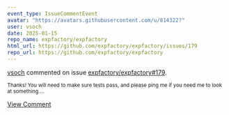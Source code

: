 ```yaml
---
event_type: IssueCommentEvent
avatar: "https://avatars.githubusercontent.com/u/814322?"
user: vsoch
date: 2025-01-15
repo_name: expfactory/expfactory
html_url: https://github.com/expfactory/expfactory/issues/179
repo_url: https://github.com/expfactory/expfactory
---
```


<a href='https://github.com/vsoch' target='_blank'>vsoch</a> commented on issue <a href='https://github.com/expfactory/expfactory/issues/179' target='_blank'>expfactory/expfactory#179</a>.

<small>Thanks! You will need to make sure tests pass, and please ping me if you need me to look at something....</small>

<a href='https://github.com/expfactory/expfactory/issues/179' target='_blank'>View Comment</a>